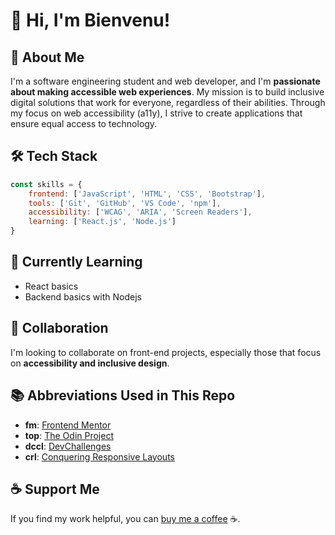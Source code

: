# 👋 Hi, I'm Bienvenu!

## 🚀 About Me
I'm a software engineering student and web developer, and I'm **passionate about making accessible web experiences**. My mission is to build inclusive digital solutions that work for everyone, regardless of their abilities. Through my focus on web accessibility (a11y), I strive to create applications that ensure equal access to technology.

## 🛠️ Tech Stack
```javascript
const skills = {
    frontend: ['JavaScript', 'HTML', 'CSS', 'Bootstrap'],
    tools: ['Git', 'GitHub', 'VS Code', 'npm'],
    accessibility: ['WCAG', 'ARIA', 'Screen Readers'],
    learning: ['React.js', 'Node.js']
}
```

## 🌱 Currently Learning
- React basics
- Backend basics with Nodejs

## 💞️ Collaboration
I'm looking to collaborate on front-end projects, especially those that focus on **accessibility and inclusive design**.

## 📚 Abbreviations Used in This Repo
- **fm**: [Frontend Mentor](https://www.frontendmentor.io/)
- **top**: [The Odin Project](https://www.theodinproject.com/)
- **dccl**: [DevChallenges](https://devchallenges.io/)
- **crl**: [Conquering Responsive Layouts](https://courses.kevinpowell.co/conquering-responsive-layouts)

## ☕ Support Me
If you find my work helpful, you can [buy me a coffee](https://www.buymeacoffee.com/bienvenudev) ☕.
